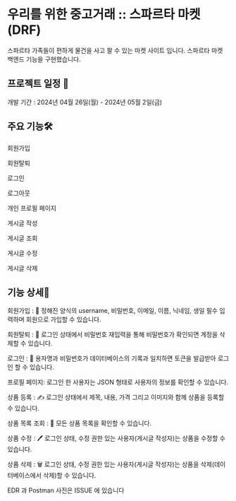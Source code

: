 # 우리를 위한 중고거래 :: 스파르타 마켓(DRF)

스파르타 가족들이 편하게 물건을 사고 팔 수 있는 마켓 사이트 입니다.
스파르타 마켓 백엔드 기능을 구현했습니다.



## 프로젝트 일정 📅

개발 기간 : 2024년 04월 26일(월) - 2024년 05월 2일(금)

## 주요 기능🛠️

회원가입


회원탈퇴


로그인


로그아웃


개인 프로필 페이지


게시글 작성


게시글 조회


게시글 수정


게시글 삭제





## 기능 상세🚀

회원가입 : 📝 정해진 양식의 username, 비밀번호, 이메일, 이름, 닉네임, 생일 필수 입력하며 회원으로 가입할 수 있습니다.



회원탈퇴 : 📝 로그인 상태에서 비밀번호 재입력을 통해 비밀번호가 확인되면 계정을 삭제할 수 있습니다.



로그인 : 🔐 용자명과 비밀번호가 데이터베이스의 기록과 일치하면 토큰을 발급받아 로그인 할 수 있습니다.



프로필 페이지: 로그인 한 사용자는 JSON 형태로 사용자의 정보를 확인할 수 있습니다.



상품 등록 : ✍️ 로그인 상태에서 제목, 내용, 가격 그리고 이미지와 함께 상품을 등록할 수 있습니다.



상품 목록 조회 : 📝 모든 상품 목록을 확인할 수 있습니다.



상품 수정 : 🖊️ 로그인 상태, 수정 권한 있는 사용자(게시글 작성자)는 상품을 수정할 수 있습니다.



상품 삭제 : 🗑️ 로그인 상태, 수정 권한 있는 사용자(게시글 작성자)는 상품을 삭제(데이터베이스에서 삭제)할 수 있습니다. 





EDR 과 Postman 사진은 ISSUE 에 있습니다





